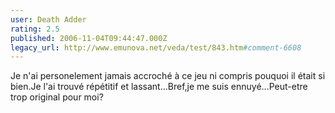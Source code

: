 ```yaml
---
user: Death Adder
rating: 2.5
published: 2006-11-04T09:44:47.000Z
legacy_url: http://www.emunova.net/veda/test/843.htm#comment-6608
---
```

Je n'ai personelement jamais accroché à ce jeu ni compris pouquoi il était si bien.Je l'ai trouvé répétitif et lassant...Bref,je me suis ennuyé...Peut-etre trop original pour moi?